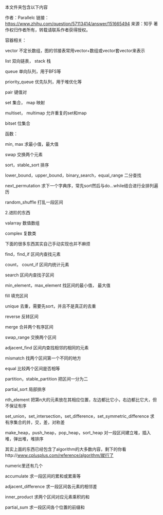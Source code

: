 本文件夹包含以下内容

作者：Parallelc
链接：https://www.zhihu.com/question/57113414/answer/151665494
来源：知乎
著作权归作者所有，转载请联系作者获得授权。

容器相关：

vector 不定长数组，图的邻接表常用vector+数组或vector套vector来表示

list 双向链表， stack 栈

queue 单向队列，用于BFS等

priority_queue 优先队列，用于堆优化等

pair 键值对

set 集合， map 映射

multiset， multimap 允许重复的set和map

bitset 位集合

函数：

min, max 求最小值，最大值

swap 交换两个元素

sort，stable_sort 排序

lower_bound，upper_bound，binary_search，equal_range 二分查找

next_permutation 求下一个字典序，常先sort然后与do...while结合进行全排列遍历

random_shuffle 打乱一段区间


2.进阶的东西

valarray 数值数组

complex 复数类

下面的很多东西其实自己手动实现也并不麻烦

find，find_if 区间内查找元素

count， count_if 区间内统计元素

search 区间内查找子区间

min_element，max_element 找区间的最小值， 最大值

fill 填充区间

unique 去重，需要先sort，并且不是真正的去重

reverse 反转区间

merge 合并两个有序区间

swap_range 交换两个区间

adjacent_find 区间内查找相邻的相同的元素

mismatch 找两个区间第一个不同的地方

equal 比较两个区间是否相等

partition，stable_partition 把区间一分为二

partial_sort 局部排序

nth_element 把第n大的元素放在其相应位置，左边都比它小，右边都比它大，但不保证有序

set_union，set_intersection，set_difference，set_symmetric_difference 求有序集合的并，交，差，对称差

make_heap，push_heap，pop_heap，sort_heap 对一段区间建立堆，插入堆，弹出堆，堆排序

其实上面的东西已经包含了algorithm的大多数内容，剩下的你看http://www.cplusplus.com/reference/algorithm/就行了

numeric里还有几个

accumulate 求一段区间的累和或累乘等

adjacent_difference 求一段区间各元素的相邻差

inner_product 求两个区间对应元素乘积的和

partial_sum 求一段区间各个位置的前缀和
